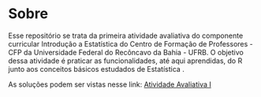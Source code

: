 
# Sobre

Esse repositório se trata da primeira atividade avaliativa do componente curricular Introdução a Estatística do Centro de Formação de Professores - CFP da Universidade Federal do Recôncavo da Bahia - UFRB. O objetivo dessa atividade é praticar as funcionalidades, até aqui aprendidas, do R junto aos conceitos básicos estudados de Estatística .

As soluções podem ser vistas nesse link: [Atividade Avaliativa I](atividade/readme.md)

